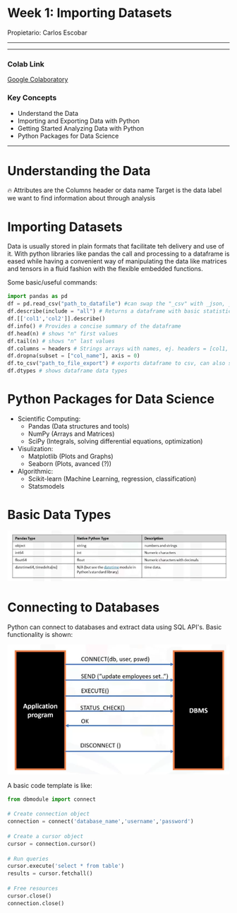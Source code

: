 # Week 1: Importing Datasets

Propietario: Carlos Escobar

---

---

### Colab Link

[Google Colaboratory](https://colab.research.google.com/drive/1JPx1X19bHSvet4L2U0tbz0BlCpAHnn5s)

### Key Concepts

- Understand the Data
- Importing and Exporting Data with Python
- Getting Started Analyzing Data with Python
- Python Packages for Data Science

---

# Understanding the Data

<aside>
🔥 Attributes are the Columns header or data name
Target is the data label we want to find information about through analysis

</aside>

# Importing Datasets

Data is usually stored in plain formats that facilitate teh delivery and use of it. With python libraries like pandas the call and processing to a dataframe is eased while having a convenient way of manipulating the data like matrices and tensors in a fluid fashion with the flexible embedded functions.

Some basic/useful commands:

```python
import pandas as pd
df = pd.read_csv("path_to_datafile") #can swap the "_csv" with _json, _excel, _hdf, _sql
df.describe(include = "all") # Returns a dataframe with basic statistics from the dataset columns like count, mean, std, min, max and quartiles
df.[['col1','col2']].describe()
df.info() # Provides a concise summary of the dataframe
df.head(n) # shows "n" first values
df.tail(n) # shows "n" last values
df.columns = headers # Strings arrays with names, ej. headers = [col1, col2, col3, col4, coln]
df.dropna(subset = ["col_name"], axis = 0)
df.to_csv("path_to_file_export") # exports dataframe to csv, can also swap to other data formats
df.dtypes # shows dataframe data types
```

# Python Packages for Data Science

- Scientific Computing:
    - Pandas (Data structures and tools)
    - NumPy (Arrays and Matrices)
    - SciPy (Integrals, solving differential equations, optimization)
- Visulization:
    - Matplotlib (Plots and Graphs)
    - Seaborn (Plots, avanced (?))
- Algorithmic:
    - Scikit-learn (Machine Learning, regression, classification)
    - Statsmodels
    

# Basic Data Types

![Week%201%20Importing%20Datasets%205f33f09d84af40f98f34b59f86f2b171/Screen_Shot_2020-09-06_at_19.21.49.png](Week%201%20Importing%20Datasets%205f33f09d84af40f98f34b59f86f2b171/Screen_Shot_2020-09-06_at_19.21.49.png)

# Connecting to Databases

Python can connect to databases and extract data using SQL API's. Basic functionality is shown:

![Week%201%20Importing%20Datasets%205f33f09d84af40f98f34b59f86f2b171/Screen_Shot_2020-09-06_at_19.26.29.png](Week%201%20Importing%20Datasets%205f33f09d84af40f98f34b59f86f2b171/Screen_Shot_2020-09-06_at_19.26.29.png)

A basic code template is like:

```python
from dbmodule import connect

# Create connection object
connection = connect('database_name','username','password')

# Create a cursor object
cursor = connection.cursor()

# Run queries
cursor.execute('select * from table')
results = cursor.fetchall()

# Free resources
cursor.close()
connection.close()
```